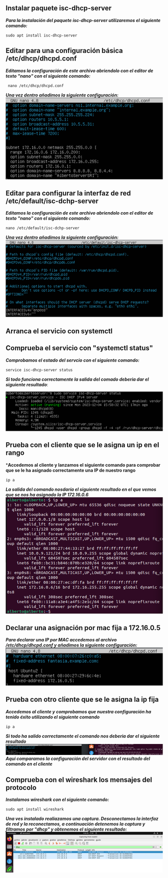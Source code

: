 ## Instalar paquete isc-dhcp-server
***Para la instalación del paquete isc-dhcp-server utilizaremos el siguiente comando:***

    sudo apt install isc-dhcp-server

## Editar para una configuración básica /etc/dhcp/dhcpd.conf
***Editamos la configuración de este archivo abriendolo con el editor de texto "nano" con el siguiente comando:***
    
     nano /etc/dhcp/dhcpd.conf
***Una vez dentro añadimos la siguiente configuración:***
![Configuración del archivo /etc/dhcp/dhcpd.conf](./img/ConfSubnet.png)

## Editar para configurar la interfaz de red /etc/default/isc-dchp-server
***Editamos la configuración de este archivo abriendolo con el editor de texto "nano" con el siguiente comando:***

    nano /etc/default/isc-dchp-server

***Una vez dentro añadimos la siguiente configuración:***
![Configuración del archivo /etc/default/isc-dchp-server ](./img/interfaz.png)
## Arranca el servicio con systemctl

## Comprueba el servicio con "systemctl status"
***Comprobamos el estado del servcio con el siguiente comando:***

    service isc-dhcp-server status

***Si todo funciona correctamente la salida del comado deberia dar el siguiente resultado***:

![Status](./img/status.png)

## Prueba con el cliente que se le asigna un ip en el rango 
***Accedemos al cliente y lanzamos el siguiente comando para comprobar que se le ha asignado correctamente una IP de nuestro rango**

    ip a

***La salida del comando nosdaría el siguiente resultado en el que vemos que se nos ha asignado la IP 172.16.0.6***
![Comprobación](./img/ipcliente1.png)
## Declarar una asignación por mac fija a 172.16.0.5
***Para declarar una IP por MAC accedemos al archivo /etc/dhcp/dhcpd.conf y añadimos la siguiente configuración:***
![Configuración IP por MAC](./img/ipmac.png)
## Prueba con otro cliente que se le asigna la ip fija
***Accedemos al cliente y comprobamos que nuestra configuración ha tenido éxito utilizando el siguiente comando***

    ip a

***Si todo ha salido correctamente el comando nos deberia dar el siguiente resultado***
![Comprobación de IP por MAC](./img/MACcomp.png)
***Aqui comparamos la configuración del servidor con el resultado del comando en el cliente***

## Comprueba con el wireshark los mensajes del protocolo
***Instalamos wireshark con el siguiente comando:***

    sudo apt install wireshark

***Una ves instalado realiazamos una captura. Desconectamos la interfaz de red y la reconectamos, a continuación detenemos la captura y filtramos por "dhcp" y obtenemos el siguiente resultado:***
![Captura Wireshark](./img/wireshark.png) 